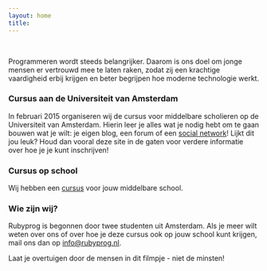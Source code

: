 ```yaml
---
layout: home
title:
---
```


&nbsp;

Programmeren wordt steeds belangrijker. Daarom is ons doel om jonge mensen er vertrouwd mee te laten raken, zodat zij een krachtige vaardigheid erbij krijgen en beter begrijpen hoe moderne technologie werkt.



### Cursus aan de Universiteit van Amsterdam

In februari 2015 organiseren wij de cursus voor middelbare scholieren op de Universiteit van Amsterdam. Hierin leer je alles wat je nodig hebt om te gaan bouwen wat je wilt: je eigen blog, een forum of een [social network](http://twitter.com)! Lijkt dit jou leuk? Houd dan vooral deze site in de gaten voor verdere informatie over hoe je je kunt inschrijven!

### Cursus op school

Wij hebben een [cursus](/ruby/hoofdstuk1) voor jouw middelbare school.

### Wie zijn wij?

Rubyprog is begonnen door twee studenten uit Amsterdam. Als je meer wilt weten over ons of over hoe je deze cursus ook op jouw school kunt krijgen, mail ons dan op [info@rubyprog.nl](mailto:info@rubyprog.nl).

Laat je overtuigen door de mensen in dit filmpje - niet de minsten!
